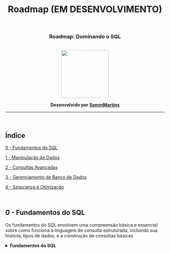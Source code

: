 <h1 align="Center">Roadmap (EM DESENVOLVIMENTO)</h1>
<br>
<h3 align="Center">Roadmap: Dominando o SQL</h3>
<br>
<div align="Center"><img src="https://cdn-icons-png.flaticon.com/512/7069/7069798.png" width="150" height="150"/></div>

<b><p align="Center">Desenvolvido por [SammMartins](https://github.com/SammMartins)</p></b>

<hr><br>

<h2>Índice</h2>


[0 - Fundamentos do SQL](#0FS) 

[1 - Manipulação de Dados](#1MD)

[2 - Consultas Avançadas](#2CA)

[3 - Gerenciamento de Banco de Dados](#3GBD)

[4 - Segurança e Otimização](#4SO)




<br>

<h2 name="0FS">0 - Fundamentos do SQL</h2>

<p>Os fundamentos do SQL envolvem uma compreensão básica e essencial sobre como funciona a linguagem de consulta estruturada, incluindo sua história, tipos de dados, e a construção de consultas básicas.</p>

<details>
<summary><b>Fundamentos do SQL</b></summary>

* Introdução, história e importância <a href="https://youtu.be/kMznyI7r2Tc?si=FAeQpOxc0NvEKrcI" target="_blank"> <img src="https://cdn-icons-png.flaticon.com/512/10009/10009413.png" width="12" height="12" /></a>
* Tipos de dados: texto, numéricos, datas, etc <a href="https://youtu.be/WsfVnM-Q-1M" target="_blank"> <img src="https://cdn-icons-png.flaticon.com/512/10009/10009413.png" width="12" height="12" /></a>
* Estrutura básica de uma consulta SQL <a href="https://www.sqlbasicquery.com" target="_blank"> <img src="https://cdn-icons-png.flaticon.com/512/10009/10009413.png" width="12" height="12" /></a>
  * Básico: `SELECT`, `FROM` e `WHERE` <a href="https://www.sqlclauses.com" target="_blank"> <img src="https://cdn-icons-png.flaticon.com/512/10009/10009413.png" width="12" height="12" /></a>
  * Funções de agregação: `SUM`, `AVG`, `COUNT`, `MAX`, `MIN` <a href="https://www.sqlaggregation.com" target="_blank"> <img src="https://cdn-icons-png.flaticon.com/512/10009/10009413.png" width="12" height="12" /></a>
  * Agrupamento: `GROUP BY` e `HAVING` <a href="https://www.sqlgroupby.com" target="_blank"> <img src="https://cdn-icons-png.flaticon.com/512/10009/10009413.png" width="12" height="12" /></a>
  * Ordenação dos resultados: `ORDER BY` <a href="https://www.sqlorderby.com" target="_blank"> <img src="https://cdn-icons-png.flaticon.com/512/10009/10009413.png" width="12" height="12" /></a>
  * União de tabelas: `INNER JOIN`, `LEFT JOIN`, `RIGHT JOIN`, `FULL JOIN` <a href="https://www.sqljoins.com" target="_blank"> <img src="https://cdn-icons-png.flaticon.com/512/10009/10009413.png" width="12" height="12" /></a>

</details>

<br>
